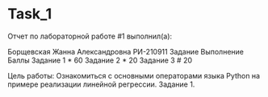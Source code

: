 # Task_1

Отчет по лабораторной работе #1 выполнил(а):

Борщевская Жанна Александровна
РИ-210911 
Задание	Выполнение	Баллы
Задание 1	*	60
Задание 2	*	20
Задание 3	#	20

Цель работы: Ознакомиться с основными операторами языка Python на примере реализации линейной регрессии.
Задание 1.



